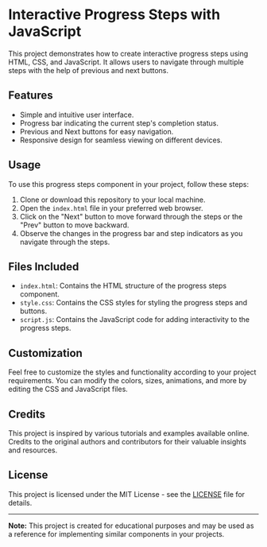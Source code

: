 # Interactive Progress Steps with JavaScript

This project demonstrates how to create interactive progress steps using HTML, CSS, and JavaScript. It allows users to navigate through multiple steps with the help of previous and next buttons.

## Features

- Simple and intuitive user interface.
- Progress bar indicating the current step's completion status.
- Previous and Next buttons for easy navigation.
- Responsive design for seamless viewing on different devices.

## Usage

To use this progress steps component in your project, follow these steps:

1. Clone or download this repository to your local machine.
2. Open the `index.html` file in your preferred web browser.
3. Click on the "Next" button to move forward through the steps or the "Prev" button to move backward.
4. Observe the changes in the progress bar and step indicators as you navigate through the steps.

## Files Included

- `index.html`: Contains the HTML structure of the progress steps component.
- `style.css`: Contains the CSS styles for styling the progress steps and buttons.
- `script.js`: Contains the JavaScript code for adding interactivity to the progress steps.

## Customization

Feel free to customize the styles and functionality according to your project requirements. You can modify the colors, sizes, animations, and more by editing the CSS and JavaScript files.

## Credits

This project is inspired by various tutorials and examples available online. Credits to the original authors and contributors for their valuable insights and resources.

## License

This project is licensed under the MIT License - see the [LICENSE](LICENSE) file for details.

---

**Note:** This project is created for educational purposes and may be used as a reference for implementing similar components in your projects.

